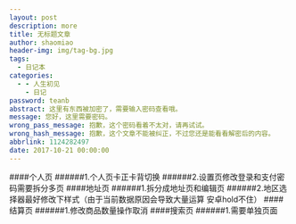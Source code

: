 ```yaml
---
layout: post
description: more
title: 无标题文章
author: shaomiao
header-img: img/tag-bg.jpg
tags:
  - 日记本
categories:
  - - 人生初见
    - 日记
password: teanb
abstract: 这里有东西被加密了，需要输入密码查看哦。
message: 您好，这里需要密码。
wrong_pass_message: 抱歉，这个密码看着不太对，请再试试。
wrong_hash_message: 抱歉，这个文章不能被纠正，不过您还是能看看解密后的内容。
abbrlink: 1124282497
date: 2017-10-21 00:00:00
---
```

####个人页
######1.个人页卡正卡背切换
######2.设置页修改登录和支付密码需要拆分多页
####地址页
######1.拆分成地址页和编辑页
######2.地区选择器最好修改下样式（由于当前数据原因会导致大量运算 安卓hold不住）
####结算页
######1.修改商品数量操作取消
####搜索页
######1.需要单独页面
